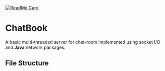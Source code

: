 [![ReadMe Card](https://github-readme-stats.vercel.app/api/pin/?username=bhavik2936&repo=ChatBook)](https://github.com/bhavik2936/ChatBook)

# ChatBook
 A basic multi-threaded server for chat-room implemented using socket I/O and **Java** network packages.

## File Structure